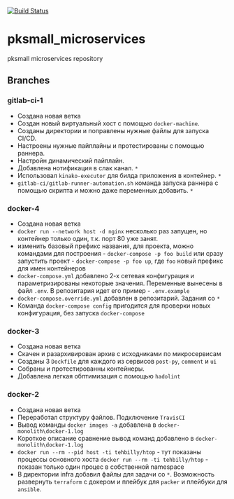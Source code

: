 [![Build Status](https://travis-ci.com/Otus-DevOps-2019-08/pksmall_microservices.svg?branch=master)](https://travis-ci.com/Otus-DevOps-2019-08/pksmall_microservices)

# pksmall_microservices

pksmall microservices repository

## Branches

### gitlab-ci-1
+ Создана новая ветка
+ Создан новый виртуальный хост с помощью `docker-machine`.
+ Созданы директории и поправлены нужные файлы для запуска CI/CD.
+ Настроены нужные пайплайны и протестированы с помощью раннера.
+ Настройн динамический пайплайн.
+ Добавлена нотификация в слак канал. `*`
+ Использовал `kinako-executor` для билда приложения в контейнер. `*` 
+ `gitlab-ci/gitlab-runner-automation.sh` команда запуска раннера с помощью скрипта и 
  можно даже переменных добавить. `*`
  
### docker-4
+ Создана новая ветка
+ `docker run --network host -d nginx` несколько раз запущен, но контейнер только один, т.к.
порт 80 уже занят.
+ изменить базовый префикс названия, для проекта, можно командами для построения - 
`docker-compose -p foo build` или сразу запустить проект - `docker-compose -p foo up`, 
где `foo` новый префикс для имен контейнеров
+ `docker-compose.yml` добавлено 2-х сетевая конфигурация и параметризированы некоторые
значения. Переменные вынесены в файл `.env`. В репозитария идет его пример - `.env.example`
+ `docker-compose.override.yml` добавлен в репозитарий. Задания со `*`
+ Команда `docker-compose config` пригодится для проверки новых конфигурация, без запуска `docker-compose` 

### docker-3
+ Создана новая ветка
+ Скачен и разархивирован архив с исходниками по микросервисам
+ Созданы 3 `Dockfile` для каждого из сервисов `post-py`, `comment` и `ui`
+ Собраны и протестированны контейнеры.
+ Добавлена легкая обптимизация с помощью `hadolint`

### docker-2
+ Создана новая ветка
+ Переработал структуру файлов. Подключение `TravisCI`
+ Вывод команды `docker images -a` добавлена в `docker-monolith\docker-1.log`
+ Короткое описание сравнение вывод команд добавлено в  `docker-monolith\docker-1.log`
+ `docker run --rm --pid host -ti tehbilly/htop` - тут показаны процессы основного хоста
`docker run --rm -ti tehbilly/htop` - показан только один процес в собственной namespace
+ В директории infra добавил файлы для задачи со `*`. Возможность развернуть `terraform` с докером и 
плейбук для `packer` и плейбуки для `ansible`.
